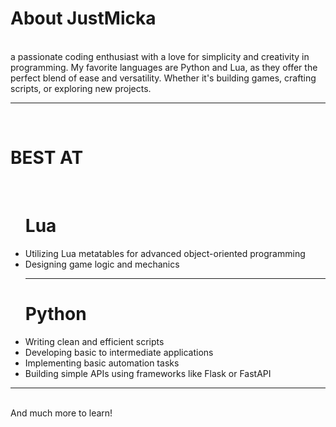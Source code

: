 <!DOCTYPE html>
<body>
<h1>About JustMicka</h1>
  <br>
a passionate coding enthusiast with a love for simplicity and creativity in programming. My favorite languages are Python and Lua, as they offer the perfect blend of ease and versatility. Whether it's building games, crafting scripts, or exploring new projects.
<hr>
  <br>
  <h1>BEST AT</h1>
  <br>
  <ul>
    <h1> Lua </h1>
    <li>Utilizing Lua metatables for advanced object-oriented programming </li>
    <li>Designing game logic and mechanics</li>
    <hr>
    <h1> Python </h1>
    <li> Writing clean and efficient scripts </li>
    <li> Developing basic to intermediate applications </li>
    <li> Implementing basic automation tasks </li>
    <li> Building simple APIs using frameworks like Flask or FastAPI </li>
  </ul>
  <hr>
  <br>
And much more to learn!
</body>


<!---
JustMicka/JustMicka is a ✨ special ✨ repository because its `README.md` (this file) appears on your GitHub profile.
You can click the Preview link to take a look at your changes.
--->
